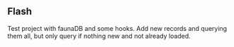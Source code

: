 ## Flash

Test project with faunaDB and some hooks. Add new records and querying them all, but only query if nothing new and not already loaded.
